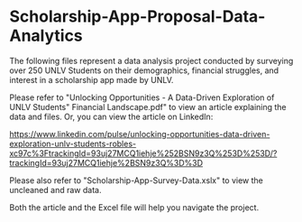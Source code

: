 # Scholarship-App-Proposal-Data-Analytics
The following files represent a data analysis project conducted by surveying over 250 UNLV Students on their demographics, financial struggles, and interest in a scholarship app made by UNLV. 

Please refer to "Unlocking Opportunities - A Data-Driven Exploration of UNLV Students" Financial Landscape.pdf" to view an article explaining the data and files. Or, you can view
the article on LinkedIn: 

https://www.linkedin.com/pulse/unlocking-opportunities-data-driven-exploration-unlv-students-robles-xc97c%3FtrackingId=93uj27MCQ1iehje%252BSN9z3Q%253D%253D/?trackingId=93uj27MCQ1iehje%2BSN9z3Q%3D%3D

Please also refer to "Scholarship-App-Survey-Data.xslx" to view the uncleaned and raw data. 

Both the article and the Excel file will help you navigate the project.
